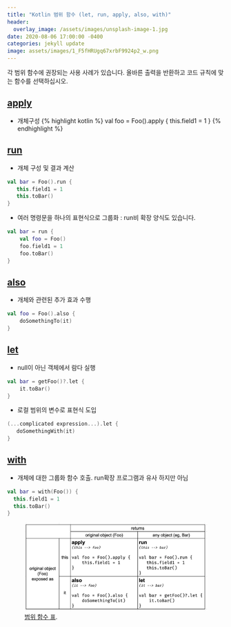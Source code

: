 ```yaml
---
title: "Kotlin 범위 함수 (let, run, apply, also, with)"
header:
  overlay_image: /assets/images/unsplash-image-1.jpg
date: 2020-08-06 17:00:00 -0400
categories: jekyll update
image: assets/images/1_F5fHRUgq67xrbF9924p2_w.png
---
```


각 범위 함수에 권장되는 사용 사례가 있습니다. 올바른 출력을 반환하고 코드 규칙에 맞는 함수를 선택하십시오.

## [apply]
 * 개체구성
{% highlight kotlin %}
 val foo = Foo().apply {
     this.field1 = 1 
 }
{% endhighlight %}

## [run]
 * 개체 구성 및 결과 계산
  ```kotlin
 val bar = Foo().run {
     this.field1 = 1
     this.toBar() 
 }
 ```
 * 여러 명령문을 하나의 표현식으로 그룹화 : run비 확장 양식도 있습니다.
```kotlin
val bar = run {
    val foo = Foo()
    foo.field1 = 1
    foo.toBar()
}
 ```

## [also]
 * 개체와 관련된 추가 효과 수행
 ```kotlin
val foo = Foo().also {
     doSomethingTo(it) 
}
  ```

## [let]
 * null이 아닌 객체에서 람다 실행
 ```kotlin
val bar = getFoo()?.let {
     it.toBar() 
}
  ```

 * 로컬 범위의 변수로 표현식 도입
 ```kotlin
(...complicated expression...).let {
    doSomethingWith(it)
}
  ```

## [with]
 * 개체에 대한 그룹화 함수 호출. run확장 프로그램과 유사 하지만 아님
  ```kotlin
val bar = with(Foo()) {
    this.field1 = 1
    this.toBar()
}
   ```

<figure>
	<a href="/assets/images/1_F5fHRUgq67xrbF9924p2_w.png"><img src="/assets/images/1_F5fHRUgq67xrbF9924p2_w.png"></a>
	<figcaption><a href="/assets/images/1_F5fHRUgq67xrbF9924p2_w.png" title="범위 함수 표">범위 함수 표</a>.</figcaption>
</figure>

[apply]: https://kotlinlang.org/docs/reference/scope-functions.html#apply
[run]: https://kotlinlang.org/docs/reference/scope-functions.html#run
[also]: https://kotlinlang.org/docs/reference/scope-functions.html#also
[let]: https://kotlinlang.org/docs/reference/scope-functions.html#let
[with]: https://kotlinlang.org/docs/reference/scope-functions.html#with

